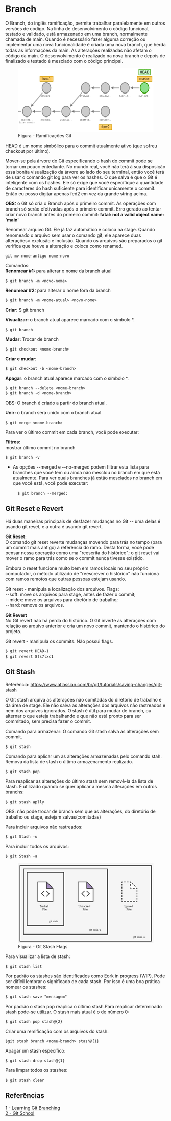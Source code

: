 # Branch

O Branch, do inglês ramificação, permite trabalhar paralelamente em outros versões de código. Na linha de desenvolvimento o código funcional, testado e validado, está armazenado em uma branch, normalmente chamada de main. Quando é necessário fazer alguma correção ou implementar uma nova funcionalidade é criada uma nova branch, que herda todas as informações da main. As alterações realizadas não afetam o código da main. O desenvolvimento é realizado na nova branch e depois de finalizado e testado é mesclado com o código principal. 

 <figure>
    <img src="../../img/git-branch.png" alt="Git branch" width=500px       height=200px>
    <figcaption>Figura - Ramificações Git</figcaption>
  </figure> 

HEAD é um nome simbólico para o commit atualmente ativo (que sofreu checkout por último).

Mover-se pela árvore do Git especificando o hash do commit pode se tornar um pouco entediante. No mundo real, você não terá à sua disposição essa bonita visualização da árvore ao lado do seu terminal, então você terá de usar o comando git log para ver os hashes. O que salva é que o Git é inteligente com os hashes. Ele só exige que você especifique a quantidade de caracteres do hash suficiente para identificar unicamente o commit. Então eu posso digitar apenas fed2 em vez da grande string acima.

__OBS:__ o Git só cria o Branch após o primeiro commit. As operações com branch só serão efetivadas após o primeiro commit. Erro gerado ao tentar criar novo branch antes do primeiro commit: __fatal: not a valid object name: 'main'__


Renomear arquivo Git. Ele já faz automático e coloca na stage. Quando renomeado o arquivo sem usar o comando git, ele aparece duas alterações> exclusão e inclusão. Quando os arquivos são preparados o git verifica que houve a alteração e coloca como renamed.

	git mv nome-antigo nome-novo
    
Comandos:  
__Renomear #1:__ para alterar o nome da branch atual
    
    $ git branch -m <novo-nome>

__Renomear #2:__ para alterar o nome fora da branch  

    $ git branch -m <nome-atual> <novo-nome>

__Criar:__
    $ git branch <nome-da-nova-branch>

__Visualizar:__ o branch atual aparece marcado com o símbolo *.

    $ git branch

__Mudar:__ Trocar de branch

    $ git checkout <nome-branch>

__Criar e mudar__:

    $ git checkout -b <nome-branch>


__Apagar__: o branch atual aparece marcado com o símbolo *.

    $ git branch --delete <nome-branch>
    $ git branch -d <nome-branch>

OBS: O branch é criado a partir do branch atual.

__Unir:__ o branch <nome-branch> será unido com o branch atual.

    $ git merge <nome-branch>

Para ver o último commit em cada branch, você pode executar:

__Filtros:__  
mostrar último commit no branch

    $ git branch -v

- As opções --merged e --no-merged podem filtrar esta lista para branches que você tem ou ainda não mesclou no branch em que está atualmente. Para ver quais branches já estão mesclados no branch em que você está, você pode executar:

        $ git branch --merged:

## Git Reset e Revert

Há duas maneiras principais de desfazer mudanças no Git -- uma delas é usando git reset, e a outra é usando git revert.

__Git Reset:__  
O comando git reset reverte mudanças movendo para trás no tempo (para um commit mais antigo) a referência do ramo. Desta forma, você pode pensar nessa operação como uma "reescrita do histórico"; o git reset vai mover o ramo para trás como se o commit nunca tivesse existido.

Embora o reset funcione muito bem em ramos locais no seu próprio computador, o método utilizado de "reescrever o histórico" não funciona com ramos remotos que outras pessoas estejam usando.

Git reset - manipula a localização dos arquivos. Flags:   
--soft: move os arquivos para stage, antes de fazer o commit;  
--midex: move os arquivos para diretório de trabalho;  
--hard: remove os arquivos.  

__Git Revert__  
No Git revert não há perda do histórico. O Git inverte as alterações com relação ao arquivo anterior e cria um novo commit, mantendo o histórico do projeto.

Git revert - manipula os commits. Não possui flags.

    $ git revert HEAD~1
    $ git revert 8fs7lxc1


## Git Stash  
Referência: https://www.atlassian.com/br/git/tutorials/saving-changes/git-stash

O Git stash arquiva as alterações não comitadas do diretório de trabalho e da área de stage. Ele não salva as alterações dos arquivos não rastreados e nem dos arquivos ignorados. O stash é útil para mudar de branch, ou alternar o que esteja trabalhando e que não está pronto para ser commitado, sem precisa fazer o commit.

Comando para armazenar: O comando Git stash salva as alterações sem commit.

    $ git stash

Comando para aplicar um as alterações armazenadas pelo comando stah. Remova da lista de stash o último armazenamento realizado.

    $ git stash pop

Para reaplicar as alterações do último stash sem removê-la da lista de stash. É utilizado quando se quer aplicar a mesma alterações em outros branchs:

    $ git stash aplly

OBS: não pode trocar de branch sem que as alterações, do diretório de trabalho ou stage, estejam salvas(comitadas)


Para incluir arquivos não rastreados:

    $ git Stash -u

Para incluir todos os arquivos:

    $ git Stash -a

 <figure>
    <img src="../../img/git-stash-flag.png" alt="Git branch" width=500px       height=250px>
    <figcaption>Figura - Git Stash Flags</figcaption>
  </figure> 

  Para visualizar a lista de stash:

    $ git stash list

Por padrão os stashes são identificados como Eork in progress (WIP). Pode ser difícil lembrar o significado de cada stash. Por isso é uma boa prática nomear os stashes:

    $ git stash save "mensagem"

Por padrão o stash pop reaplica o último stash.Para reaplicar determinado stash pode-se utilizar. O stash mais atual é o de número 0:

    $ git stash pop stash@{2}

Criar uma remificação com os arquivos do stash:

    $git stash branch <nome-branch> stash@{1}

Apagar um stash específico:

    $ git stash drop stash@{1}

Para limpar todos os stashes:

    $ git stash clear

## Referências
[1 - Learning Git Branching](https://learngitbranching.js.org/?locale=pt_BR)  
[2 - Git School](https://git-school.github.io/visualizing-git/)